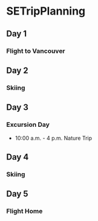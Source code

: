
# SETripPlanning

## Day 1

### Flight to Vancouver

## Day 2

### Skiing

## Day 3

### Excursion Day

 * 10:00 a.m. - 4 p.m. Nature Trip

## Day 4

### Skiing

## Day 5

### Flight Home
